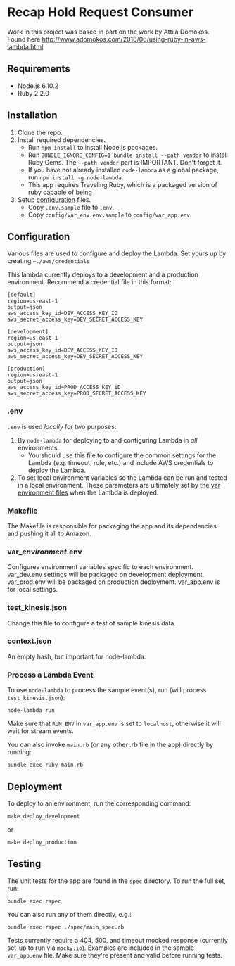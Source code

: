 # Recap Hold Request Consumer 

Work in this project was based in part on the work by Attila Domokos. Found here http://www.adomokos.com/2016/06/using-ruby-in-aws-lambda.html

## Requirements

* Node.js 6.10.2
* Ruby 2.2.0


## Installation

1. Clone the repo.
2. Install required dependencies.
   * Run `npm install` to install Node.js packages.
   * Run `BUNDLE_IGNORE_CONFIG=1 bundle install --path vendor` to install Ruby Gems. The `--path vendor` part is IMPORTANT. Don't forget it. 
   * If you have not already installed `node-lambda` as a global package, run `npm install -g node-lambda`.
   * This app requires Traveling Ruby, which is a packaged version of ruby capable of being 
3. Setup [configuration](#configuration) files.
   * Copy `.env.sample` file to `.env`.
   * Copy `config/var_env.env.sample` to `config/var_app.env`. 

## Configuration

Various files are used to configure and deploy the Lambda. Set yours up by creating `~./aws/credentials`

This lambda currently deploys to a development and a production environment. Recommend a credential file in this format: 

    [default]
    region=us-east-1
    output=json
    aws_access_key_id=DEV_ACCESS_KEY_ID
    aws_secret_access_key=DEV_SECRET_ACCESS_KEY

    [development]
    region=us-east-1
    output=json
    aws_access_key_id=DEV_ACCESS_KEY_ID
    aws_secret_access_key=DEV_SECRET_ACCESS_KEY

    [production]
    region=us-east-1
    output=json
    aws_access_key_id=PROD_ACCESS_KEY_iD
    aws_secret_access_key=PROD_SECRET_ACCESS_KEY

### .env

`.env` is used *locally* for two purposes:

1. By `node-lambda` for deploying to and configuring Lambda in *all* environments.
   * You should use this file to configure the common settings for the Lambda
   (e.g. timeout, role, etc.) and include AWS credentials to deploy the Lambda.
2. To set local environment variables so the Lambda can be run and tested in a local environment.
   These parameters are ultimately set by the [var environment files](#var_environment) when the Lambda is deployed.

### Makefile

The Makefile is responsible for packaging the app and its dependencies and pushing it all to Amazon. 

### var_*environment*.env

Configures environment variables specific to each environment. var_dev.env settings will be packaged on development deployment. var_prod.env will be packaged on production deployment. var_app.env is for local settings. 

### test_kinesis.json

Change this file to configure a test of sample kinesis data. 

### context.json 

An empty hash, but important for node-lambda. 

### Process a Lambda Event

To use `node-lambda` to process the sample event(s), run (will process `test_kinesis.json`):

~~~~
node-lambda run
~~~~

Make sure that `RUN_ENV` in `var_app.env` is set to `localhost`, otherwise it will wait for stream events. 

You can also invoke `main.rb` (or any other .rb file in the app) directly by running: 

~~~~
bundle exec ruby main.rb
~~~~

## Deployment

To deploy to an environment, run the corresponding command:

~~~~
make deploy_development
~~~~

or

~~~~
make deploy_production
~~~~

## Testing

The unit tests for the app are found in the `spec` directory. To run the full set, run: 

~~~~
bundle exec rspec
~~~~

You can also run any of them directly, e.g.: 

~~~~
bundle exec rspec ./spec/main_spec.rb
~~~~

Tests currently require a 404, 500, and timeout mocked response (currently set-up to run via `mocky.io`). Examples are included in the sample `var_app.env` file. Make sure they're present and valid before running tests. 
